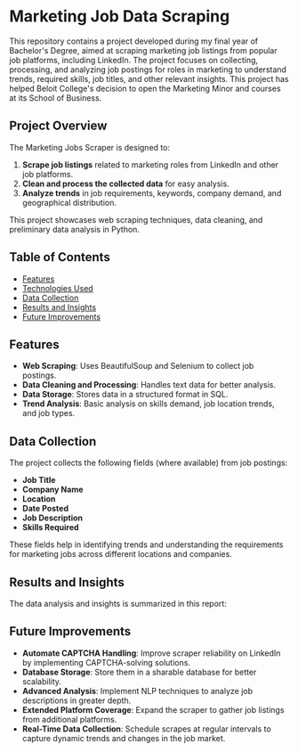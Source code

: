 # Marketing Job Data Scraping

This repository contains a project developed during my final year of Bachelor's Degree, aimed at scraping marketing job listings from popular job platforms, including LinkedIn. The project focuses on collecting, processing, and analyzing job postings for roles in marketing to understand trends, required skills, job titles, and other relevant insights. This project has helped Beloit College's decision to open the Marketing Minor and courses at its School of Business.

## Project Overview

The Marketing Jobs Scraper is designed to:
1. **Scrape job listings** related to marketing roles from LinkedIn and other job platforms.
2. **Clean and process the collected data** for easy analysis.
3. **Analyze trends** in job requirements, keywords, company demand, and geographical distribution.

This project showcases web scraping techniques, data cleaning, and preliminary data analysis in Python.

## Table of Contents

- [Features](#features)
- [Technologies Used](#technologies-used)
- [Data Collection](#data-collection)
- [Results and Insights](#results-and-insights)
- [Future Improvements](#future-improvements)

## Features

- **Web Scraping**: Uses BeautifulSoup and Selenium to collect job postings.
- **Data Cleaning and Processing**: Handles text data for better analysis.
- **Data Storage**: Stores data in a structured format in SQL.
- **Trend Analysis**: Basic analysis on skills demand, job location trends, and job types.

## Data Collection

The project collects the following fields (where available) from job postings:

- **Job Title**
- **Company Name**
- **Location**
- **Date Posted**
- **Job Description**
- **Skills Required**

These fields help in identifying trends and understanding the requirements for marketing jobs across different locations and companies.

## Results and Insights

The data analysis and insights is summarized in this report: 

## Future Improvements

- **Automate CAPTCHA Handling**: Improve scraper reliability on LinkedIn by implementing CAPTCHA-solving solutions.
- **Database Storage**: Store them in a sharable database for better scalability.
- **Advanced Analysis**: Implement NLP techniques to analyze job descriptions in greater depth.
- **Extended Platform Coverage**: Expand the scraper to gather job listings from additional platforms.
- **Real-Time Data Collection**: Schedule scrapes at regular intervals to capture dynamic trends and changes in the job market.

